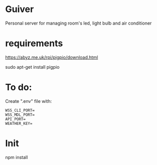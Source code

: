# Guiver
 Personal server for managing room's led, light bulb and air conditioner
 
# requirements
https://abyz.me.uk/rpi/pigpio/download.html

sudo apt-get install pigpio

# To do:
Create ".env" file with:

```
WSS_CLI_PORT=
WSS_MDL_PORT=
API_PORT=
WEATHER_KEY=
```

# Init
npm install
